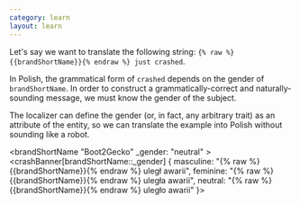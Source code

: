 ```yaml
---
category: learn
layout: learn
---
```


<section class="clearfix">
  <div class="left">
    <p>Let's say we want to translate the following string: <code>{% raw %}{{brandShortName}}{% endraw %} just crashed</code>.</p>
    <p>In Polish, the grammatical form of <code>crashed</code> depends on the gender of <code class="entity">brandShortName</code>. In order to construct a grammatically-correct and naturally-sounding message, we must know the gender of the subject.</p>
    <p>The localizer can define the gender (or, in fact, any arbitrary trait) as an attribute of the entity, so we can translate the example into Polish without sounding like a robot.</p>
  </div>
  <div class="right">
    <div class="editor sourceEditor height15"
      id="sourceEditor1"
      data-source="sourceEditor1"
      data-output="output1"
    >&lt;brandShortName "Boot2Gecko"
 _gender: "neutral"
&gt;
&lt;crashBanner[brandShortName::_gender] {
  masculine: "{% raw %}{{brandShortName}}{% endraw %} uległ awarii",
  feminine: "{% raw %}{{brandShortName}}{% endraw %} uległa awarii",
  neutral: "{% raw %}{{brandShortName}}{% endraw %} uległo awarii"
}&gt;
    </div>
    <dl id="output1">
    </dl>
  </div>
</section>

